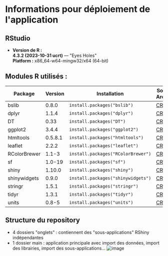 # Informations pour déploiement de l'application

## RStudio
- **Version de R :**  
  **4.3.2 (2023-10-31 ucrt)** — "Eyes Holes"  
  **Platform :** x86_64-w64-mingw32/x64 (64-bit)

## Modules R utilisés :
| Package        | Version  | Installation                          | Source / Archives |
|---------------|----------|---------------------------------------|--------------------|
| bslib         | 0.8.0    | `install.packages("bslib")`           | [CRAN](https://cran.r-project.org/package=bslib) |
| dplyr         | 1.1.4    | `install.packages("dplyr")`           | [CRAN](https://cran.r-project.org/package=dplyr) |
| DT            | 0.33     | `install.packages("DT")`              | [CRAN](https://cran.r-project.org/package=DT) |
| ggplot2       | 3.4.4    | `install.packages("ggplot2")`         | [CRAN](https://cran.r-project.org/package=ggplot2) |
| htmltools     | 0.5.8.1  | `install.packages("htmltools")`       | [CRAN](https://cran.r-project.org/package=htmltools) |
| leaflet       | 2.2.2    | `install.packages("leaflet")`         | [CRAN](https://cran.r-project.org/package=leaflet) |
| RColorBrewer  | 1.1-3    | `install.packages("RColorBrewer")`    | [CRAN](https://cran.r-project.org/package=RColorBrewer) |
| sf            | 1.0-19   | `install.packages("sf")`              | [CRAN](https://cran.r-project.org/package=sf) |
| shiny         | 1.10.0   | `install.packages("shiny")`           | [CRAN](https://cran.r-project.org/package=shiny) |
| shinywidgets  | 0.9.0    | `install.packages("shinywidgets")`    | [CRAN](https://cran.r-project.org/package=shinywidgets) |
| stringr       | 1.5.1    | `install.packages("stringr")`         | [CRAN](https://cran.r-project.org/package=stringr) |
| tidyr         | 1.3.1    | `install.packages("tidyr")`           | [CRAN](https://cran.r-project.org/package=tidyr) |
| units         | 0.8-5    | `install.packages("units")`           | [CRAN](https://cran.r-project.org/package=units) |

## Structure du repository
- 4 dossiers "onglets" : contiennent des "sous-applications" RShiny indépendantes
- 1 dossier main : application principale avec import des données, import des librairies, import des sous-applications...
![image](https://github.com/user-attachments/assets/b6569955-f6a4-4adf-aeb7-befea7d8ac81)
